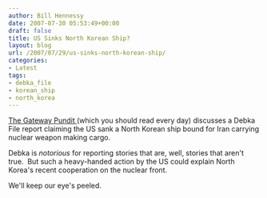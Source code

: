 ```yaml
---
author: Bill Hennessy
date: 2007-07-30 05:53:49+00:00
draft: false
title: US Sinks North Korean Ship?
layout: blog
url: /2007/07/29/us-sinks-north-korean-ship/
categories:
- Latest
tags:
- debka_file
- korean_ship
- north_korea
---
```


[The Gateway Pundit ](https://gatewaypundit.blogspot.com/2007/07/us-sinks-north-korean-ship-bound-for.html)(which you should read every day) discusses a Debka File report claiming the US sank a North Korean ship bound for Iran carrying nuclear weapon making cargo.

Debka is _notorious_ for reporting stories that are, well, stories that aren't true.  But such a heavy-handed action by the US could explain North Korea's recent cooperation on the nuclear front. 

We'll keep our eye's peeled.


